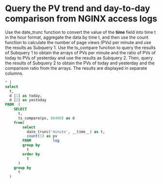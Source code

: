 # Query the PV trend and day-to-day comparison from NGINX access logs

Use the date_trunc function to convert the value of the **time** field into time t in the hour format, aggregate the data by time t, and then use the count function to calculate the number of page views (PVs) per minute and use the results as Subquery 1. Use the ts_compare function to query the results of Subquery 1 to obtain the arrays of PVs per minute and the ratio of PVs of today to PVs of yesterday and use the results as Subquery 2. Then, query the results of Subquery 2 to obtain the PVs of today and yesterday and the comparison ratio from the arrays. The results are displayed in separate columns.

```SQL
* |
select
  t,
  d [1] as today,
  d [2] as yestoday
FROM  (
    SELECT
      t,
      ts_compare(pv, 86400) as d
    from(
        select
          date_trunc('minute', __time__) as t,
          count(1) as pv
        FROM          log
        group by
          t
        order by
          t
      )
    group by
      t
  )
```
